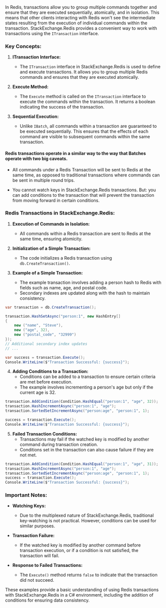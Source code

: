 In Redis, transactions allow you to group multiple commands together and ensure that they are executed sequentially, atomically, and in isolation. This means that other clients interacting with Redis won't see the intermediate states resulting from the execution of individual commands within the transaction. StackExchange.Redis provides a convenient way to work with transactions using the `ITransaction` interface.

### Key Concepts:

1. **ITransaction Interface:**
   - The `ITransaction` interface in StackExchange.Redis is used to define and execute transactions. It allows you to group multiple Redis commands and ensures that they are executed atomically.

2. **Execute Method:**
   - The `Execute` method is called on the `ITransaction` interface to execute the commands within the transaction. It returns a boolean indicating the success of the transaction.

3. **Sequential Execution:**
   - Unlike `IBatch`, all commands within a transaction are guaranteed to be executed sequentially. This ensures that the effects of each command are visible to subsequent commands within the same transaction.


#### Redis transactions operate in a similar way to the way that Batches operate with two big caveats.

- All commands under a Redis Transaction will be sent to Redis at the same time, as opposed to traditional transactions where commands can be sent in multiple round trips.

- You cannot watch keys in StackExchange.Redis transactions. But: you can add conditions to the transaction that will prevent the transaction from moving forward in certain conditions.

### Redis Transactions in StackExchange.Redis:

1. **Execution of Commands in Isolation:**
   - All commands within a Redis transaction are sent to Redis at the same time, ensuring atomicity.

2. **Initialization of a Simple Transaction:**
   - The code initializes a Redis transaction using `db.CreateTransaction()`.

3. **Example of a Simple Transaction:**
   - The example transaction involves adding a person hash to Redis with fields such as name, age, and postal code.
   - Secondary indexes are updated along with the hash to maintain consistency.

```csharp
var transaction = db.CreateTransaction();

transaction.HashSetAsync("person:1", new HashEntry[]
{
    new ("name", "Steve"),
    new ("age", 32),
    new ("postal_code", "32999")
});
// Additional secondary index updates
// ...

var success = transaction.Execute();
Console.WriteLine($"Transaction Successful: {success}");
```

4. **Adding Conditions to a Transaction:**
   - Conditions can be added to a transaction to ensure certain criteria are met before execution.
   - The example involves incrementing a person's age but only if the current age is 32.

```csharp
transaction.AddCondition(Condition.HashEqual("person:1", "age", 32));
transaction.HashIncrementAsync("person:1", "age");
transaction.SortedSetIncrementAsync("person:age", "person:1", 1);

success = transaction.Execute();
Console.WriteLine($"Transaction Successful: {success}");
```

5. **Failed Transaction Conditions:**
   - Transactions may fail if the watched key is modified by another command during transaction creation.
   - Conditions set in the transaction can also cause failure if they are not met.

```csharp
transaction.AddCondition(Condition.HashEqual("person:1", "age", 31));
transaction.HashIncrementAsync("person:1", "age");
transaction.SortedSetIncrementAsync("person:age", "person:1", 1);
success = transaction.Execute();
Console.WriteLine($"Transaction Successful: {success}");
```

### Important Notes:

- **Watching Keys:**
  - Due to the multiplexed nature of StackExchange.Redis, traditional key-watching is not practical. However, conditions can be used for similar purposes.

- **Transaction Failure:**
  - If the watched key is modified by another command before transaction execution, or if a condition is not satisfied, the transaction will fail.

- **Response to Failed Transactions:**
  - The `Execute()` method returns `false` to indicate that the transaction did not succeed.

These examples provide a basic understanding of using Redis transactions with StackExchange.Redis in a C# environment, including the addition of conditions for ensuring data consistency.
